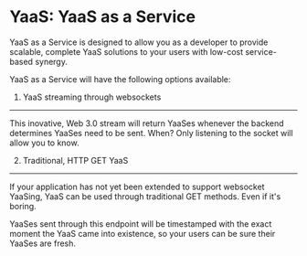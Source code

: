 YaaS: YaaS as a Service
=======================

YaaS as a Service is designed to allow you as a developer to provide scalable,
complete YaaS solutions to your users with low-cost service-based synergy.

YaaS as a Service will have the following options available:

1. YaaS streaming through websockets
------------------------------------
This inovative, Web 3.0 stream will
return YaaSes whenever the backend determines YaaSes need to be sent. When?
Only listening to the socket will allow you to know.

2. Traditional, HTTP GET YaaS
-----------------------------

If your application has not yet been extended to support websocket YaaSing,
YaaS can be used through traditional GET methods. Even if it's boring.

YaaSes sent through this endpoint will be timestamped with the exact moment the
YaaS came into existence, so your users can be sure their YaaSes are fresh.
